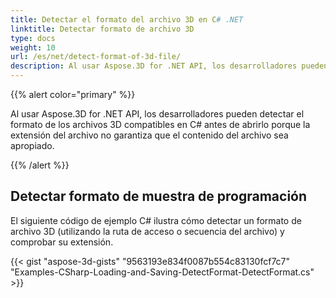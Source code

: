 ```yaml
---
title: Detectar el formato del archivo 3D en C# .NET
linktitle: Detectar formato de archivo 3D
type: docs
weight: 10
url: /es/net/detect-format-of-3d-file/
description: Al usar Aspose.3D for .NET API, los desarrolladores pueden detectar el formato de los archivos 3D compatibles en C# antes de abrirlo porque la extensión del archivo no garantiza que el contenido del archivo sea apropiado.
---
```

{{% alert color="primary" %}} 

Al usar Aspose.3D for .NET API, los desarrolladores pueden detectar el formato de los archivos 3D compatibles en C# antes de abrirlo porque la extensión del archivo no garantiza que el contenido del archivo sea apropiado.

{{% /alert %}} 
##  **Detectar formato de muestra de programación**
El siguiente código de ejemplo C# ilustra cómo detectar un formato de archivo 3D (utilizando la ruta de acceso o secuencia del archivo) y comprobar su extensión.

{{< gist "aspose-3d-gists" "9563193e834f0087b554c83130fcf7c7" "Examples-CSharp-Loading-and-Saving-DetectFormat-DetectFormat.cs" >}}
